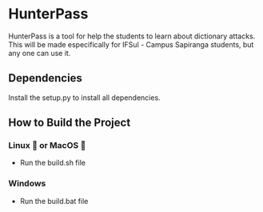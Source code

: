 # HunterPass
HunterPass is a tool for help the students to learn about dictionary attacks. This will be made especifically for IFSul - Campus Sapiranga students, but any one can use it.

## Dependencies
Install the setup.py to install all dependencies.

## How to Build the Project
### Linux 🐧 or MacOS 🍎
- Run the build.sh file

### Windows 
- Run the build.bat file

